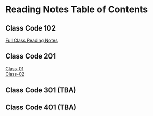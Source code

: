 # Reading Notes Table of Contents

## Class Code 102 
[Full Class Reading Notes](code-102/full-reading-notes.md) <br>

## Class Code 201
[Class-01](code-201/class-01.md) <br>
[Class-02](code-201/class-02.md) <br>

## Class Code 301 (TBA)

## Class Code 401 (TBA)
